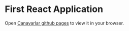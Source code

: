 # First React Application
 
Open [Canavarlar github pages](https://bimelike.github.io/canavar) to view it in your browser.